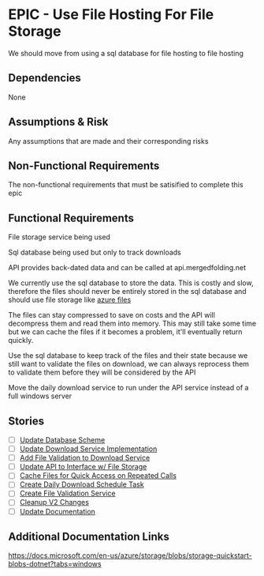 # EPIC - Use File Hosting For File Storage

We should move from using a sql database for file hosting to file hosting

## Dependencies

None

## Assumptions & Risk

Any assumptions that are made and their corresponding risks

## Non-Functional Requirements

The non-functional requirements that must be satisified to complete this epic

## Functional Requirements

File storage service being used

Sql database being used but only to track downloads

API provides back-dated data and can be called at api.mergedfolding.net

We currently use the sql database to store the data. This is costly and slow, therefore the files should never be entirely stored in the sql database and should use file storage like [azure files](https://azure.microsoft.com/en-us/services/storage/files/)

The files can stay compressed to save on costs and the API will decompress them and read them into memory. This may still take some time but we can cache the files if it becomes a problem, it'll eventually return quickly.

Use the sql database to keep track of the files and their state because we still want to validate the files on download, we can always reprocess them to validate them before they will be considered by the API

Move the daily download service to run under the API service instead of a full windows server

## Stories
[//]: # (Next item number: 10)

- [ ] [Update Database Scheme](4/1.md)
- [ ] [Update Download Service Implementation](4/2.md)
- [ ] [Add File Validation to Download Service](4/3.md)
- [ ] [Update API to Interface w/ File Storage](4/4.md)
- [ ] [Cache Files for Quick Access on Repeated Calls](4/5.md)
- [ ] [Create Daily Download Schedule Task](4/6.md)
- [ ] [Create File Validation Service](4/7.md)
- [ ] [Cleanup V2 Changes](4/8.md)
- [ ] [Update Documentation](4/9.md)

## Additional Documentation Links

https://docs.microsoft.com/en-us/azure/storage/blobs/storage-quickstart-blobs-dotnet?tabs=windows
